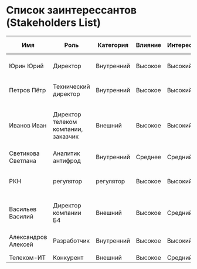 # Список заинтерессантов (Stakeholders List)

| Имя                 | Роль                                | Категория  | Влияние | Интерес | Интересы                                                        | Контакты    | Частота контактов | Дополнительно                                 |
|---------------------|-------------------------------------|------------|---------|---------|-----------------------------------------------------------------|-------------|-------------------|-----------------------------------------------|
| Юрин Юрий           | Директор                            | Внутренний | Высокое | Высокий | состояние проекта, сроки, проблемы, зп                          | yu@com.com  | Еженедельно       |                                               |
| Петров Пётр         | Технический директор                | Внутренний | Высокое | Высокий | маркетинг, бюджет, требования, зп                               | pp@com.com  | Ежедневно         |                                               |
| Иванов Иван         | Директор телеком компании, заказчик | Внешний    | Высокое | Высокий | Верефикация исходящих звонков, соблюдение требований регулятора | iii@net.net | Раз в 2 недели    |                                               |
| Светикова Светлана  | Аналитик антифрод                   | Внутренний | Среднее | Средний | Функциональность                                                | sv@com.com  | Раз в 2 недели    |                                               |
| РКН                 | регулятор                           | регулятор  | Высокое | Высокий | Борьба с соц. Инженерией                                        | rkn@ru.ru   | Ежемесячно        | Передача отчетов о функционировании платформы |
| Васильев Василий    | Директор компании Б4                | Внешний    | Высокое | Средний | Очистка входящего трафика на абонентов                          | vv@b4.ru    | Ежемесячно        |                                               |
| Александров Алексей | Разработчик                         | Внутренний | Высокое | Высокий | маркетинг, архитектура, требования, зп                          | rr@com.com  | Ежедневно         |                                               |
| Телеком-ИТ          | Конкурент                           | Внешний    | Высокое | Средний | Захват рынка                                                    |             | нет               |                                               |